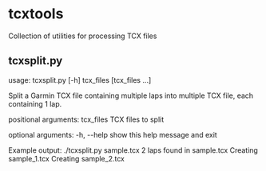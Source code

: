 # tcxtools
Collection of utilities for processing TCX files

## tcxsplit.py
usage: tcxsplit.py [-h] tcx_files [tcx_files ...]

Split a Garmin TCX file containing multiple laps into multiple TCX file, each containing 1 lap.

positional arguments:
  tcx_files   TCX files to split

optional arguments:
  -h, --help  show this help message and exit
  
Example output:
./tcxsplit.py sample.tcx
2 laps found in sample.tcx
Creating sample_1.tcx
Creating sample_2.tcx
